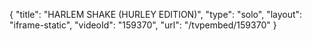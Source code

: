 {
    "title": "HARLEM SHAKE (HURLEY EDITION)",
    "type": "solo",
    "layout": "iframe-static",
    "videoId": "159370",
    "url": "\/tvpembed\/159370"
}